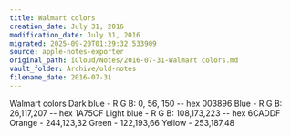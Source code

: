 ```yaml
---
title: Walmart colors
creation_date: July 31, 2016
modification_date: July 31, 2016
migrated: 2025-09-20T01:29:32.533909
source: apple-notes-exporter
original_path: iCloud/Notes/2016-07-31-Walmart colors.md
vault_folder: Archive/old-notes
filename_date: 2016-07-31
---
```



Walmart colors
Dark blue - R G B: 0, 56, 150 -- hex 003896
Blue - R G B: 26,117,207 -- hex 1A75CF
Light blue - R G B: 108,173,223  -- hex 6CADDF
Orange - 244,123,32
Green - 122,193,66
Yellow - 253,187,48
